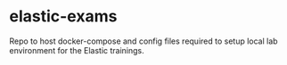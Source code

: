 # elastic-exams
Repo to host docker-compose and config files required to setup local lab environment for the Elastic trainings.
